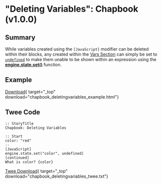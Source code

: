 # "Deleting Variables": Chapbook (v1.0.0)

## Summary

While variables created using the `[JavaScript]` modifier can be deleted within their blocks, any created within the [Vars Section](https://klembot.github.io/chapbook/guide/state/the-vars-section.html) can simply be set to [`undefined`](https://developer.mozilla.org/en-US/docs/Web/JavaScript/Reference/Global_Objects/undefined) to make them unable to be shown within an expression using the **[engine.state.set()](https://klembot.github.io/chapbook/guide/advanced/using-javascript-in-passages.html)** function.

## Example

[Download](chapbook_deletingvariables_example.html){ target="_top" download="chapbook_deletingvariables_example.html"}

## Twee Code

```twee
:: StoryTitle
Chapbook: Deleting Variables

:: Start
color: "red"
--
[JavaScript]
engine.state.set("color", undefined)
[continued]
What is color? {color}

```

[Twee Download](chapbook_deletingvariables_twee.txt){ target="_top" download="chapbook_deletingvariables_twee.txt"}
